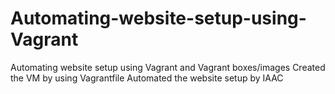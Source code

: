# Automating-website-setup-using-Vagrant
Automating website setup using Vagrant and Vagrant boxes/images
Created the VM by using Vagrantfile
Automated the website setup by IAAC
